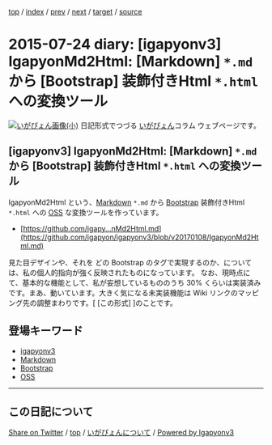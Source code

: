 [top](../index.html) 
 / [index](index.html) 
 / [prev](ig150714.html) 
 / [next](ig150807.html) 
 / [target](https://igapyon.github.io/diary/2015/ig150724.html) 
 / [source](https://github.com/igapyon/diary/blob/master/2015/ig150724.src.md) 

2015-07-24 diary: [igapyonv3] IgapyonMd2Html: [Markdown] `*.md` から [Bootstrap] 装飾付きHtml `*.html` への変換ツール
=====================================================================================================
[![いがぴょん画像(小)](https://igapyon.github.io/diary/images/iga200306s.jpg "いがぴょん")](https://igapyon.github.io/diary/memo/memoigapyon.html) 日記形式でつづる [いがぴょん](https://igapyon.github.io/diary/memo/memoigapyon.html)コラム ウェブページです。

## [igapyonv3] IgapyonMd2Html: [Markdown] `*.md` から [Bootstrap] 装飾付きHtml `*.html` への変換ツール

IgapyonMd2Html という、[Markdown](../keyword/markdown.html) `*.md` から [Bootstrap](../keyword/bootstrap.html) 装飾付きHtml `*.html` への [OSS](../keyword/oss.html) な変換ツールを作っています。

* [https://github.com/igapy...nMd2Html.md](https://github.com/igapyon/igapyonv3/blob/v20170108/IgapyonMd2Html.md)

見た目デザインや、それを どの Bootstrap のタグで実現するのか、については、私の個人的指向が強く反映されたものになっています。
なお、現時点にて、基本的な機能として、私が妄想しているもののうち 30% くらいは実装済みです。まあ、動いています。大きく気になる未実装機能は Wiki リンクのマッピング先の調整まわりです。[ [この形式] ]のことです。

## 登場キーワード

* [igapyonv3](../keyword/igapyonv3.html)
* [Markdown](../keyword/markdown.html)
* [Bootstrap](../keyword/bootstrap.html)
* [OSS](../keyword/oss.html)

----------------------------------------------------------------------------------------------------

## この日記について

[Share on Twitter](https://twitter.com/intent/tweet?hashtags=igapyon%2Cdiary%2C%E3%81%84%E3%81%8C%E3%81%B4%E3%82%87%E3%82%93%2Cigapyonv3%2CMarkdown%2CBootstrap%2COSS&text=%5Bigapyonv3%5D+IgapyonMd2Html%3A+%5BMarkdown%5D+%60*.md%60+%E3%81%8B%E3%82%89+%5BBootstrap%5D+%E8%A3%85%E9%A3%BE%E4%BB%98%E3%81%8DHtml+%60*.html%60+%E3%81%B8%E3%81%AE%E5%A4%89%E6%8F%9B%E3%83%84%E3%83%BC%E3%83%AB&url=https%3A%2F%2Figapyon.github.io%2Fdiary%2F2015%2Fig150724.html) / [top](../index.html) / [いがぴょんについて](https://igapyon.github.io/diary/memo/memoigapyon.html) / [Powered by Igapyonv3](https://github.com/igapyon/igapyonv3)
